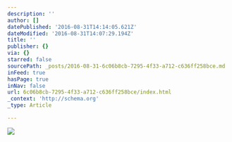 ```yaml
---
description: ''
author: []
datePublished: '2016-08-31T14:14:05.621Z'
dateModified: '2016-08-31T14:07:29.194Z'
title: ''
publisher: {}
via: {}
starred: false
sourcePath: _posts/2016-08-31-6c06b8cb-7295-4f33-a712-c636ff258bce.md
inFeed: true
hasPage: true
inNav: false
url: 6c06b8cb-7295-4f33-a712-c636ff258bce/index.html
_context: 'http://schema.org'
_type: Article

---
```

![](https://the-grid-user-content.s3-us-west-2.amazonaws.com/bb86fa66-f799-4923-849b-494768c5739a.jpg)